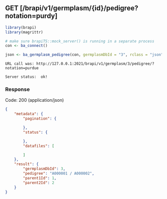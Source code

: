 
## GET [/brapi/v1/germplasm/{id}/pedigree?notation=purdy]


```r
library(brapi)
library(magrittr)

# make sure brapiTS::mock_server() is running in a separate process
con <- ba_connect()

json <- ba_germplasm_pedigree(con, germplasmDbId = "3", rclass = "json")
```

```
URL call was: http://127.0.0.1:2021/brapi/v1/germplasm/3/pedigree/?notation=purdue
```

```
Server status:  ok!
```

### Response

Code: 200 (application/json)

```json
{
    "metadata": {
        "pagination": {

        },
        "status": {

        },
        "datafiles": [

        ]
    },
    "result": {
        "germplasmDbId": 3,
        "pedigree": "A000001 / A000002",
        "parent1Id": 1,
        "parent2Id": 2
    }
}

```


